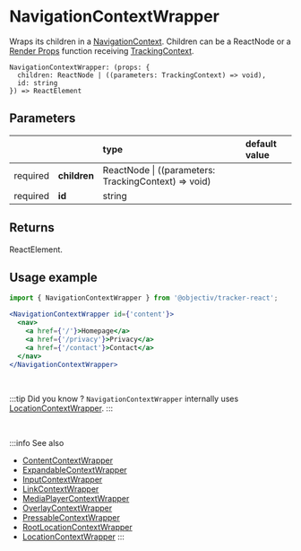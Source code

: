 # NavigationContextWrapper

Wraps its children in a [NavigationContext](/taxonomy/reference/location-contexts/NavigationContext.md). Children can be a ReactNode or a [Render Props](https://reactjs.org/docs/render-props.html#using-props-other-than-render) function receiving [TrackingContext](/tracking/react/api-reference/common/providers/TrackingContext.md).

```tsx
NavigationContextWrapper: (props: {
  children: ReactNode | ((parameters: TrackingContext) => void),
  id: string
}) => ReactElement
```

## Parameters
|          |              | type                                                     | default value |
|:--------:|:-------------|:---------------------------------------------------------|:--------------|
| required | **children** | ReactNode &vert; ((parameters: TrackingContext) => void) |               |
| required | **id**       | string                                                   |               |

## Returns
ReactElement.

## Usage example

```jsx
import { NavigationContextWrapper } from '@objectiv/tracker-react';
```

```jsx
<NavigationContextWrapper id={'content'}>
  <nav>
    <a href={'/'}>Homepage</a>
    <a href={'/privacy'}>Privacy</a>
    <a href={'/contact'}>Contact</a>
  </nav>
</NavigationContextWrapper>
```

<br />

:::tip Did you know ?
`NavigationContextWrapper` internally uses [LocationContextWrapper](/tracking/react/api-reference/locationWrappers/LocationContextWrapper.md).
:::

<br />

:::info See also
- [ContentContextWrapper](/tracking/react/api-reference/locationWrappers/ContentContextWrapper.md)
- [ExpandableContextWrapper](/tracking/react/api-reference/locationWrappers/ExpandableContextWrapper.md)
- [InputContextWrapper](/tracking/react/api-reference/locationWrappers/InputContextWrapper.md)
- [LinkContextWrapper](/tracking/react/api-reference/locationWrappers/LinkContextWrapper.md)
- [MediaPlayerContextWrapper](/tracking/react/api-reference/locationWrappers/MediaPlayerContextWrapper.md)
- [OverlayContextWrapper](/tracking/react/api-reference/locationWrappers/OverlayContextWrapper.md)
- [PressableContextWrapper](/tracking/react/api-reference/locationWrappers/PressableContextWrapper.md)
- [RootLocationContextWrapper](/tracking/react/api-reference/locationWrappers/RootLocationContextWrapper.md)
- [LocationContextWrapper](/tracking/react/api-reference/locationWrappers/LocationContextWrapper.md)
:::
